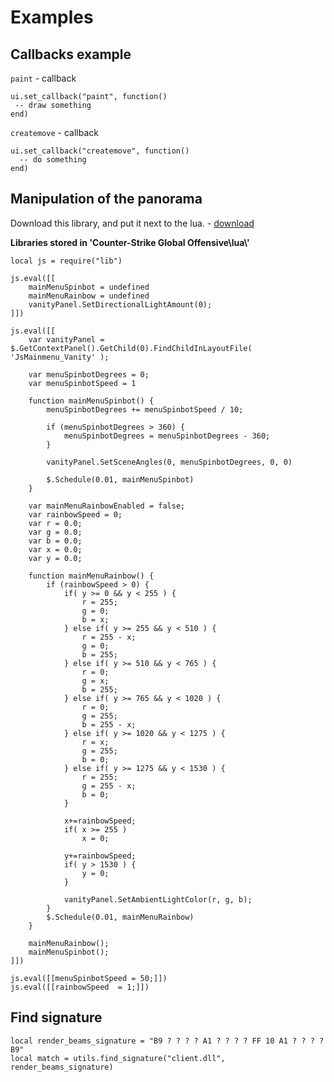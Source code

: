 # Examples

## Callbacks example <a href="#callbacks-example" id="callbacks-example"></a>

`paint` - callback

```
ui.set_callback("paint", function()
 -- draw something
end)
```

`createmove` - callback

```
ui.set_callback("createmove", function()
  -- do something
end)
```

## Manipulation of the panorama <a href="#manipulation-of-the-panorama" id="manipulation-of-the-panorama"></a>

Download this library, and put it next to the lua. - [download](https://discord.com/channels/863692583284637736/994314038165110874/994314627536125952)&#x20;

**Libraries stored in 'Counter-Strike Global Offensive\lua\\'**



```
local js = require("lib")

js.eval([[
    mainMenuSpinbot = undefined
    mainMenuRainbow = undefined
    vanityPanel.SetDirectionalLightAmount(0);
]])

js.eval([[
    var vanityPanel = $.GetContextPanel().GetChild(0).FindChildInLayoutFile( 'JsMainmenu_Vanity' );

    var menuSpinbotDegrees = 0;
    var menuSpinbotSpeed = 1

    function mainMenuSpinbot() {
        menuSpinbotDegrees += menuSpinbotSpeed / 10;

        if (menuSpinbotDegrees > 360) {
            menuSpinbotDegrees = menuSpinbotDegrees - 360;
        }

        vanityPanel.SetSceneAngles(0, menuSpinbotDegrees, 0, 0)

        $.Schedule(0.01, mainMenuSpinbot)
    }

    var mainMenuRainbowEnabled = false;
    var rainbowSpeed = 0;
    var r = 0.0;
    var g = 0.0;
    var b = 0.0;
    var x = 0.0;
    var y = 0.0;

    function mainMenuRainbow() {
        if (rainbowSpeed > 0) {
            if( y >= 0 && y < 255 ) {
                r = 255;
                g = 0;
                b = x;
            } else if( y >= 255 && y < 510 ) {
                r = 255 - x;
                g = 0;
                b = 255;
            } else if( y >= 510 && y < 765 ) {
                r = 0;
                g = x;
                b = 255;
            } else if( y >= 765 && y < 1020 ) {
                r = 0;
                g = 255;
                b = 255 - x;
            } else if( y >= 1020 && y < 1275 ) {
                r = x;
                g = 255;
                b = 0;
            } else if( y >= 1275 && y < 1530 ) {
                r = 255;
                g = 255 - x;
                b = 0;
            }

            x+=rainbowSpeed;
            if( x >= 255 )
                x = 0;

            y+=rainbowSpeed;
            if( y > 1530 ) {
                y = 0;
            }

            vanityPanel.SetAmbientLightColor(r, g, b);
        }
        $.Schedule(0.01, mainMenuRainbow)
    }

    mainMenuRainbow();
    mainMenuSpinbot();
]])

js.eval([[menuSpinbotSpeed = 50;]])
js.eval([[rainbowSpeed  = 1;]])
```

## Find signature <a href="#find-signature" id="find-signature"></a>

```
local render_beams_signature = "B9 ? ? ? ? A1 ? ? ? ? FF 10 A1 ? ? ? ? B9"
local match = utils.find_signature("client.dll", render_beams_signature)
```
